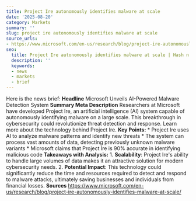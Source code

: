 ```yaml
---
title: Project Ire autonomously identifies malware at scale
date: '2025-08-20'
category: Markets
summary: ''
slug: project ire autonomously identifies malware at scale
source_urls:
- https://www.microsoft.com/en-us/research/blog/project-ire-autonomously-identifies-malware-at-scale/
seo:
  title: Project Ire autonomously identifies malware at scale | Hash n Hedge
  description: ''
  keywords:
  - news
  - markets
  - brief
---
```


Here is the news brief:  **Headline** Microsoft Unveils AI-Powered Malware Detection System  **Summary Meta Description** Researchers at Microsoft have developed Project Ire, an artificial intelligence (AI) system capable of autonomously identifying malware on a large scale. This breakthrough in cybersecurity could revolutionize threat detection and response. Learn more about the technology behind Project Ire.  **Key Points:**  * Project Ire uses AI to analyze malware patterns and identify new threats * The system can process vast amounts of data, detecting previously unknown malware variants * Microsoft claims that Project Ire is 90% accurate in identifying malicious code  **Takeaways with Analysis:**  1. **Scalability**: Project Ire's ability to handle large volumes of data makes it an attractive solution for modern cybersecurity needs. 2. **Potential Impact**: This technology could significantly reduce the time and resources required to detect and respond to malware attacks, ultimately saving businesses and individuals from financial losses.  **Sources** https://www.microsoft.com/en-us/research/blog/project-ire-autonomously-identifies-malware-at-scale/ 
